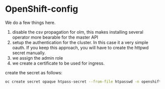 # OpenShift-config


We do a few things here.

1. disable the csv propagation for olm, this makes installing several operator more bearable for the master API
2. setup the authentication for the cluster. In this case it a very simple oauth. If you keep this approach, you will have to create the httpwd secret manually.
3. we assign the admin role
4. we create a certificate to be used for ingress.


create the secret as follows:

```sh
oc create secret opaque htpass-secret --from-file htpasswd -n openshift-config
```